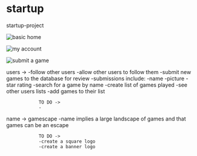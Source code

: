 # startup
startup-project


![basic home](https://github.com/lexiloocastle/startup/assets/156277323/1ed4ac94-9d8d-45df-9c3a-31f05f2f667c)

![my account](https://github.com/lexiloocastle/startup/assets/156277323/079776f3-87ea-41f0-bf08-15fa0deac7a6)

![submit a game](https://github.com/lexiloocastle/startup/assets/156277323/1759f766-b93c-4e19-8f89-df3866d89838)

users -> 
        -follow other users
        -allow other users to follow them
        -submit new games to the database for review
            -submissions include:
                    -name
                    -picture
                    -star rating
        -search for a game by name
        -create list of games played
        -see other users lists
        -add games to their list
        
                TO DO ->
                -


name -> gamescape
            -name implies a large landscape of games and that games can be an escape
    
                TO DO ->
                -create a square logo
                -create a banner logo
